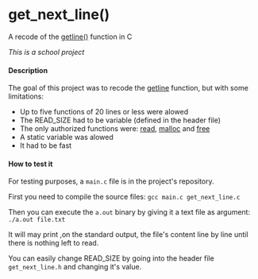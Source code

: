 # get_next_line()
A recode of the [getline()](https://linux.die.net/man/3/getline) function in C

*This is a school project*

#### Description
The goal of this project was to recode the [getline](https://linux.die.net/man/3/getline) function, but with some limitations:
- Up to five functions of 20 lines or less were alowed
- The READ_SIZE had to be variable (defined in the header file)
- The only authorized functions were: [read](https://linux.die.net/man/2/read), [malloc](https://linux.die.net/man/3/malloc) and [free](https://linux.die.net/man/3/free)
- A static variable was alowed
- It had to be fast

#### How to test it
For testing purposes, a `main.c` file is in the project's repository.

First you need to compile the source files:
`gcc main.c get_next_line.c`

Then you can execute the `a.out` binary by giving it a text file as argument:
`./a.out file.txt`

It will may print ,on the standard output, the file's content line by line until there is nothing left to read.

You can easily change READ_SIZE by going into the header file `get_next_line.h` and changing it's value.
